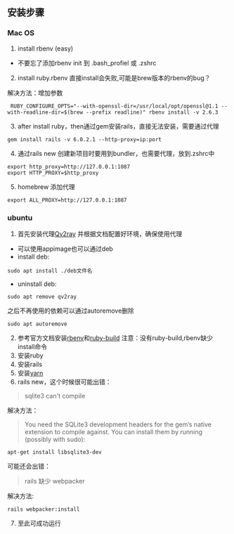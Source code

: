 ## 安装步骤
### Mac OS
1. install rbenv (easy)
* 不要忘了添加rbenv init 到 .bash_profiel 或 .zshrc
2. install ruby.rbenv 直接install会失败,可能是brew版本的rbenv的bug？

解决方法：增加参数

```shell script
 RUBY_CONFIGURE_OPTS="--with-openssl-dir=/usr/local/opt/openssl@1.1 --with-readline-dir=$(brew --prefix readline)" rbenv install -v 2.6.3
```

3. after install ruby，then通过gem安装rails，直接无法安装，需要通过代理
```shell script
gem install rails -v 6.0.2.1 --http-proxy=ip:port
```

4. 通过rails new 创建新项目时要用到bundler，也需要代理，放到.zshrc中

```shell script
export http_proxy=http://127.0.0.1:1087
export HTTP_PROXY=$http_proxy
```
5. homebrew 添加代理
```shell script
export ALL_PROXY=http://127.0.0.1:1087
```

### ubuntu
1. 首先安装代理[Qv2ray](https://qv2ray.github.io/) 并根据文档配置好环境，确保使用代理 
* 可以使用appimage也可以通过deb
* install deb:
```shell
sudo apt install ./deb文件名
```
* uninstall deb:
```shell
sudo apt remove qv2ray
```
之后不再使用的依赖可以通过autoremove删除
```shell
sudo apt autoremove 
```
   
2. 参考官方文档安装[rbenv](https://github.com/rbenv/rbenv#basic-github-checkout)和[ruby-build](https://github.com/rbenv/ruby-build#ruby-build)
   注意：没有ruby-build,rbenv缺少install命令
3. 安装ruby
4. 安装rails
5. 安装[yarn](https://classic.yarnpkg.com/en/docs/install/#debian-stable)
6. rails new，这个时候很可能出错：
> sqlite3 can't compile

解决方法：
> You need the SQLite3 development headers for the gem’s native extension to compile against. You can install them by running (possibly with sudo):
```shell
apt-get install libsqlite3-dev
```
可能还会出错：
> rails 缺少 webpacker

解决方法:
```shell
rails webpacker:install
```
7. 至此可成功运行

